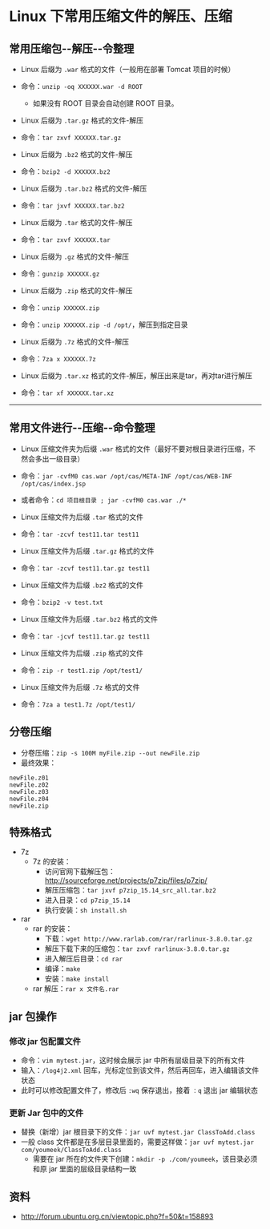 # Linux 下常用压缩文件的解压、压缩


## 常用压缩包--解压--令整理

- Linux 后缀为 `.war` 格式的文件（一般用在部署 Tomcat 项目的时候）
- 命令：`unzip -oq XXXXXX.war -d ROOT`
	- 如果没有 ROOT 目录会自动创建 ROOT 目录。

- Linux 后缀为 `.tar.gz` 格式的文件-解压
- 命令：`tar zxvf XXXXXX.tar.gz`

- Linux 后缀为 `.bz2` 格式的文件-解压
- 命令：`bzip2 -d XXXXXX.bz2`

- Linux 后缀为 `.tar.bz2` 格式的文件-解压
- 命令：`tar jxvf XXXXXX.tar.bz2`

- Linux 后缀为 `.tar` 格式的文件-解压
- 命令：`tar zxvf XXXXXX.tar`

- Linux 后缀为 `.gz` 格式的文件-解压
- 命令：`gunzip XXXXXX.gz`

- Linux 后缀为 `.zip` 格式的文件-解压
- 命令：`unzip XXXXXX.zip`
- 命令：`unzip XXXXXX.zip -d /opt/`，解压到指定目录

- Linux 后缀为 `.7z` 格式的文件-解压
- 命令：`7za x XXXXXX.7z`

- Linux 后缀为 `.tar.xz` 格式的文件-解压，解压出来是tar，再对tar进行解压
- 命令：`tar xf XXXXXX.tar.xz`

-----------------------------------------------------------

## 常用文件进行--压缩--命令整理

- Linux 压缩文件夹为后缀 `.war` 格式的文件（最好不要对根目录进行压缩，不然会多出一级目录）
- 命令：`jar -cvfM0 cas.war /opt/cas/META-INF /opt/cas/WEB-INF /opt/cas/index.jsp`
- 或者命令：`cd 项目根目录 ; jar -cvfM0 cas.war ./*`

- Linux 压缩文件为后缀 `.tar` 格式的文件
- 命令：`tar -zcvf test11.tar test11`

- Linux 压缩文件为后缀 `.tar.gz` 格式的文件
- 命令：`tar -zcvf test11.tar.gz test11`

- Linux 压缩文件为后缀 `.bz2` 格式的文件
- 命令：`bzip2 -v test.txt`

- Linux 压缩文件为后缀 `.tar.bz2` 格式的文件
- 命令：`tar -jcvf test11.tar.gz test11`

- Linux 压缩文件为后缀 `.zip` 格式的文件
- 命令：`zip -r test1.zip /opt/test1/`

- Linux 压缩文件为后缀 `.7z` 格式的文件
- 命令：`7za a test1.7z /opt/test1/`

## 分卷压缩

- 分卷压缩：`zip -s 100M myFile.zip --out newFile.zip`
- 最终效果：

```
newFile.z01
newFile.z02
newFile.z03
newFile.z04
newFile.zip
```

## 特殊格式

- 7z
    - 7z 的安装：
        - 访问官网下载解压包：<http://sourceforge.net/projects/p7zip/files/p7zip/>
        - 解压压缩包：`tar jxvf p7zip_15.14_src_all.tar.bz2`
        - 进入目录：`cd p7zip_15.14`
        - 执行安装：`sh install.sh`
- rar
    - rar 的安装：
        - 下载：`wget http://www.rarlab.com/rar/rarlinux-3.8.0.tar.gz`
        - 解压下载下来的压缩包：`tar zxvf rarlinux-3.8.0.tar.gz`
        - 进入解压后目录：`cd rar`
        - 编译：`make`
        - 安装：`make install`
    - rar 解压：`rar x 文件名.rar`

## jar 包操作

### 修改 jar 包配置文件

- 命令：`vim mytest.jar`，这时候会展示 jar 中所有层级目录下的所有文件
- 输入：`/log4j2.xml` 回车，光标定位到该文件，然后再回车，进入编辑该文件状态
- 此时可以修改配置文件了，修改后 `:wq` 保存退出，接着 `：q` 退出 jar 编辑状态

### 更新 Jar 包中的文件

- 替换（新增）jar 根目录下的文件：`jar uvf mytest.jar ClassToAdd.class`  
- 一般 class 文件都是在多层目录里面的，需要这样做：`jar uvf mytest.jar com/youmeek/ClassToAdd.class`
	- 需要在 jar 所在的文件夹下创建：`mkdir -p ./com/youmeek`，该目录必须和原 jar 里面的层级目录结构一致

## 资料

- <http://forum.ubuntu.org.cn/viewtopic.php?f=50&t=158893>